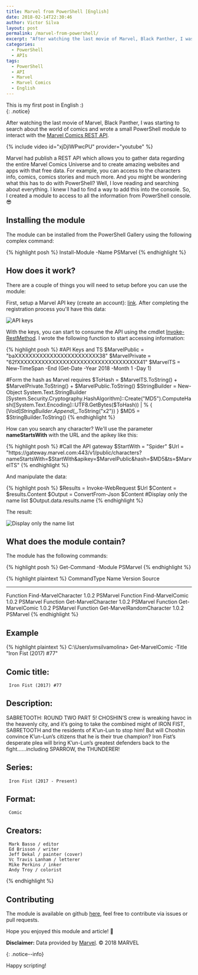 ```yaml
---
title: Marvel from PowerShell [English]
date: 2018-02-14T22:30:46
author: Victor Silva
layout: post
permalink: /marvel-from-powershell/
excerpt: "After watching the last movie of Marvel, Black Panther, I was starting to search about the world of comics and wrote a small PowerShell module to interact with the Marvel Comics REST API."
categories:
  - PowerShell
  - APIs
tags:
  - PowerShell
  - API
  - Marvel
  - Marvel Comics
  - English
---
```


<div>This is my first post in English :)</div>{: .notice}

After watching the last movie of Marvel, Black Panther, I was starting to search about the world of comics and wrote a small PowerShell module to interact with the [Marvel Comics REST API](https://developer.marvel.com/).

{% include video id="xjDjIWPwcPU" provider="youtube" %}

Marvel had publish a REST API which allows you to gather data regarding the entire Marvel Comics Universe and to create amazing websites and apps with that free data. For example, you can access to the characters info, comics, comics stories and much more. And you might be wondering what this has to do with PowerShell?  Well, I love reading and searching about everything. I knew I had to find a way to add this into the console. So, I created a module to access to all the information from PowerShell console. 😎

## Installing the module
The module can be installed from the PowerShell Gallery using the following complex command:

{% highlight posh %}
Install-Module -Name PSMarvel
{% endhighlight %}


## How does it work?

There are a couple of things you will need to setup before you can use the module:

First, setup a Marvel API key (create an account): [link](https://developer.marvel.com/account). After completing the registration process you'll have this data:

<img src="https://b6amog.ch.files.1drv.com/y4mqq_JCyRKwrKAjg_5t1P79Q6z3WGUSffQYh3CcboOQjVbMnF59dEvWcKWMuJg8RDTkYqT2veKM24JkdnJa3USU08qeZOjdp0nh-XnfWN4583Q5G90KTs1xIYh3DsDMULtCCPDljO5k_XZdGo4w1FH0nXgULXv_w_JH1I2xKjPx8nMV3ZN3GCheItBA6lExLOq61BwL0Ov_xWCboj2Ntz3uA?width=780&height=480&cropmode=none" alt="API keys" class="alignnone size-full">

With the keys, you can start to consume the API using the cmdlet [Invoke-RestMethod](). I wrote the following function to start accessing information:

{% highlight posh %}
#API Keys and TS
  $MarvelPublic = "baXXXXXXXXXXXXXXXXXXXXXXXX38"
  $MarvelPrivate = "62fXXXXXXXXXXXXXXXXXXXXXXXXXXXXXXXXXXX41"
  $MarvelTS = New-TimeSpan -End (Get-Date -Year 2018 -Month 1 -Day 1)

  #Form the hash as Marvel requires 
  $ToHash = $MarvelTS.ToString() + $MarvelPrivate.ToString() + $MarvelPublic.ToString()
  $StringBuilder = New-Object System.Text.StringBuilder 
  [System.Security.Cryptography.HashAlgorithm]::Create("MD5").ComputeHash([System.Text.Encoding]::UTF8.GetBytes($ToHash)) | % {
      [Void]$StringBuilder.Append($_.ToString("x2")) 
  }
  $MD5 = $StringBuilder.ToString()
{% endhighlight %}

How can you search any character? We'll use the parameter **nameStartsWith** with the URL and the apikey like this:

{% highlight posh %}
#Call the API gateway
  $StartWith = "Spider"
  $Url = "https://gateway.marvel.com:443/v1/public/characters?nameStartsWith=$StartWith&apikey=$MarvelPublic&hash=$MD5&ts=$MarvelTS"
{% endhighlight %}

And manipulate the data:

{% highlight posh %}
$Results = Invoke-WebRequest $Url
  $Content = $results.Content
  $Output = ConvertFrom-Json $Content
  #Display only the name list
  $Output.data.results.name
{% endhighlight %}

The result:

<img src="https://dkahog.ch.files.1drv.com/y4m_lXkn_v8kMkL3LU1ax8ndP_dG8YHjkyeSJ50A7hjwMrAYstgE1yb29eO56nREqH9bPrGa4QLUFvG-hPWFMJwCgk6CFDyziqL-gmo_fsKOnBPFuXnppWDQHne3sCq8SKDFNJ3IXg6EyDNP5d-a-Y3BH6lF6Vrgstabvnepw3p4C4kT9h1e1UWXvVJGCZ0bS5FUdfS3zJgDEh92FgJx05ktg?width=460&height=318&cropmode=none" alt="Display only the name list" class="alignnone size-full">

## What does the module contain?

The module has the following commands:

{% highlight posh %}
Get-Command -Module PSMarvel
{% endhighlight %}

{% highlight plaintext %}
  CommandType     Name                                               Version    Source
  -----------     ----                                               -------    ------
  Function        Find-MarvelCharacter                               1.0.2      PSMarvel
  Function        Find-MarvelComic                                   1.0.2      PSMarvel
  Function        Get-MarvelCharacter                                1.0.2      PSMarvel
  Function        Get-MarvelComic                                    1.0.2      PSMarvel
  Function        Get-MarvelRandomCharacter                          1.0.2      PSMarvel
{% endhighlight %}

## Example

{% highlight plaintext %}
C:\Users\vmsilvamolina> Get-MarvelComic -Title "Iron Fist (2017) #77"

## Comic title:

     Iron Fist (2017) #77

## Description:

SABRETOOTH: ROUND TWO PART 5! CHOSHIN’S crew is wreaking havoc in the heavenly city, and it’s going to take the combined might of IRON FIST, SABRETOOTH and the residents of K’un-Lun to stop him! But will Choshin convince K’un-Lun’s citizens that he is their true champion? Iron Fist’s desperate plea will bring K’un-Lun’s greatest defenders back to the fight…...including SPARROW, the THUNDERER!

## Series:

     Iron Fist (2017 - Present)

## Format:

     Comic

## Creators:

     Mark Basso / editor
     Ed Brisson / writer
     Jeff Dekal / painter (cover)
     Vc Travis Lanham / letterer
     Mike Perkins / inker
     Andy Troy / colorist
{% endhighlight %}

## Contributing
The module is available on github [here](https://github.com/vmsilvamolina/PSMarvel), feel free to contribute via issues or pull requests.

Hope you enjoyed this module and article! 💪

<p><b>Disclaimer:</b> Data provided by <a href="http://marvel.com">Marvel</a>. © 2018 MARVEL </p>{: .notice--info}

Happy scripting!